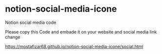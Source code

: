 # notion-social-media-icone
Notion social media code

Please copy this Code and embade it on your website and social media link change

https://mostafizar68.github.io/notion-social-media-icone/social.html

